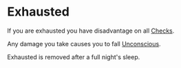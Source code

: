 # Exhausted

If you are exhausted you have disadvantage on all [Checks](../Game%20Procedures/Check.md).

Any damage you take causes you to fall [Unconscious](Unconscious.md).

Exhausted is removed after a full night's sleep.